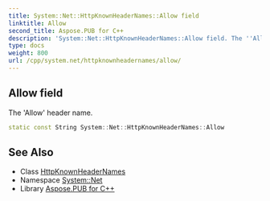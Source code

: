 ```yaml
---
title: System::Net::HttpKnownHeaderNames::Allow field
linktitle: Allow
second_title: Aspose.PUB for C++
description: 'System::Net::HttpKnownHeaderNames::Allow field. The ''Allow'' header name in C++.'
type: docs
weight: 800
url: /cpp/system.net/httpknownheadernames/allow/
---
```

## Allow field


The 'Allow' header name.

```cpp
static const String System::Net::HttpKnownHeaderNames::Allow
```

## See Also

* Class [HttpKnownHeaderNames](../)
* Namespace [System::Net](../../)
* Library [Aspose.PUB for C++](../../../)
